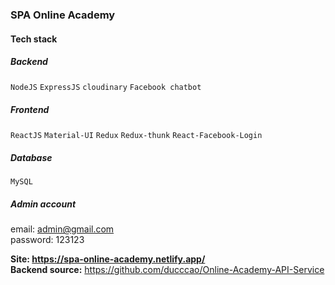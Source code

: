 ### SPA Online Academy

#### Tech stack

##### Backend

`NodeJS`
`ExpressJS`
`cloudinary`
`Facebook chatbot`

##### Frontend

`ReactJS`
`Material-UI`
`Redux`
`Redux-thunk`
`React-Facebook-Login`

##### Database

`MySQL`

##### Admin account <br/>

email: admin@gmail.com <br/>
password: 123123 <br/>

**Site: https://spa-online-academy.netlify.app/**
<br/>
**Backend source:** https://github.com/ducccao/Online-Academy-API-Service
